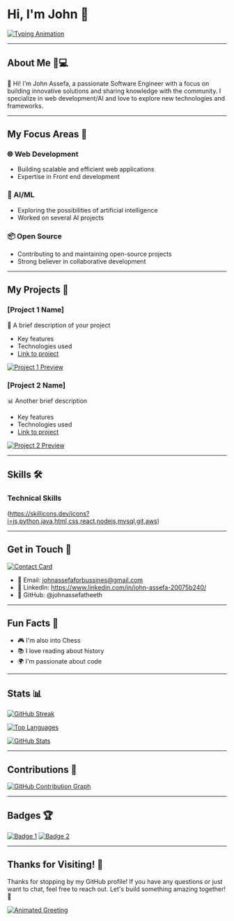 # Hi, I'm John 🚀

[![Typing Animation](https://readme-typing-svg.herokuapp.com?color=FF6B6B&lines=Passionate+Developer+&&+Open+Source+Enthusiast+&&+AI+ML+Enthusiast)](https://github.com/yourusername)

---

## About Me 🧑💻

👋 Hi! I'm John Assefa, a passionate Software Engineer with a focus on building innovative solutions and sharing knowledge with the community. I specialize in web development/AI and love to explore new technologies and frameworks.

---

## My Focus Areas 🎯

### 🌐 Web Development
- Building scalable and efficient web applications
- Expertise in Front end development

### 🤖 AI/ML
- Exploring the possibilities of artificial intelligence
- Worked on several AI projects

### 📦 Open Source
- Contributing to and maintaining open-source projects
- Strong believer in collaborative development

---

## My Projects 🚀

### [Project 1 Name]
📱 A brief description of your project
- Key features
- Technologies used
- [Link to project](link)

[![Project 1 Preview](https://via.placeholder.com/400x200)](link)

### [Project 2 Name]
📊 Another brief description
- Key features
- Technologies used
- [Link to project](link)

[![Project 2 Preview](https://via.placeholder.com/400x200)](link)

---

## Skills 🛠️

### Technical Skills
(https://skillicons.dev/icons?i=js,python,java,html,css,react,nodejs,mysql,git,aws)



---

## Get in Touch 📱

[![Contact Card](https://api.qrserver.com/v1/create-qr-code/?size=200x200&data=your-contact-info)](link)

- 📧 Email: johnassefaforbussines@gmail.com
- 📱 LinkedIn: https://www.linkedin.com/in/john-assefa-20075b240/
- 📱 GitHub: @johnassefatheeth

---

## Fun Facts 🎉

- 🎮 I'm also into Chess
- 📚 I love reading about history
- 🌍 I'm passionate about code

---

## Stats 📊

[![GitHub Streak](https://github-readme-streak-stats.herokuapp.com/?user=johnassefatheeth)](https://github.com/johnassefatheeth)

[![Top Languages](https://github-readme-stats.vercel.app/api/top-langs/?username=johnassefatheeth)](https://github.com/johnassefatheeth)

[![GitHub Stats](https://github-readme-stats.vercel.app/api?username=johnassefatheeth&show_icons=true&theme=radical)](https://github.com/johnassefatheeth)

---

## Contributions 🌟

[![GitHub Contribution Graph](https://github.com/users/{johnassefatheeth}/contributions)](https://github.com/johnassefatheeth)

---

## Badges 🏆

[![Badge 1](https://img.shields.io/badge/Badge1-Label1-Informational)](link)
[![Badge 2](https://img.shields.io/badge/Badge2-Label2-Informational)](link)

---

## Thanks for Visiting! 🙏

Thanks for stopping by my GitHub profile! If you have any questions or just want to chat, feel free to reach out. Let's build something amazing together! 🚀

[![Animated Greeting](https://readme-typing-svg.herokuapp.com?color=FF6B6B&lines=Happy+coding!+🚀)](https://github.com/yourusername)
